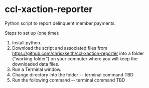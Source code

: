 # ccl-xaction-reporter
Python script to report delinquent member payments.

Steps to set up (one time):
1. Install python.
2. Download the script and associated files from https://github.com/chrisxkeith/ccl-xaction-reporter into a folder (“working folder”) on your computer where you will keep the downloaded data files.
3. Run a Terminal window.
4. Change directory into the folder -- terminal command TBD
5. Run the following command -- terminal command TBD
